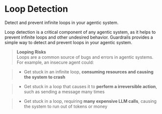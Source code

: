 
# Loop Detection

<div class='subtitle'>
Detect and prevent infinite loops in your agentic system.
</div>

Loop detection is a critical component of any agentic system, as it helps to prevent infinite loops and other undesired behavior. Guardrails provides a simple way to detect and prevent loops in your agentic system.

> **Looping Risks**<br/>
> Loops are a common source of bugs and errors in agentic systems. For example, an insecure agent could:

> * Get stuck in an infinite loop, **consuming resources and causing the system to crash**

> * Get stuck in a loop that causes it to **perform a irreversible action**, such as sending a message many times

> * Get stuck in a loop, requiring **many expensive LLM calls**, causing the system to run out of tokens or money
